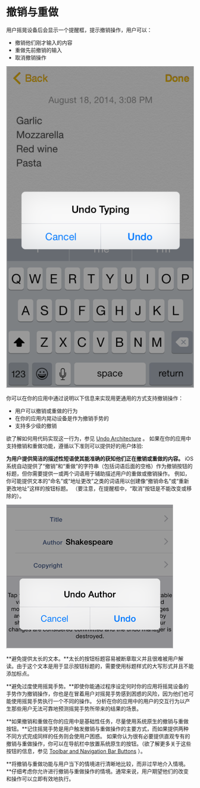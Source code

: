 # 撤销与重做

用户摇晃设备后会显示一个提醒框，提示撤销操作，用户可以：
-	撤销他们刚才输入的内容
-	重做先前撤销的输入
-	取消撤销操作

![images](images/undo_intro_2x.png)
 
你可以在你的应用中通过说明以下信息来实现用更通用的方式支持撤销操作：
-	用户可以撤销或重做的行为
-	在你的应用内晃动设备是作为撤销手势的
-	支持多少级的撤销

欲了解如何用代码实现这一行为，参见 [Undo Architecture](https://developer.apple.com/library/ios/documentation/Cocoa/Conceptual/UndoArchitecture/UndoArchitecture.html#//apple_ref/doc/uid/10000010i) 。
如果在你的应用中支持撤销和重做功能，遵循以下准则可以提供好的用户体验:

**为用户提供简洁的描述性短语使其能准确的获知他们正在撤销或重做的内容。** iOS 系统自动提供了“撤销”和“重做”的字符串（包括词语后面的空格）作为撤销按钮的标题，但你需要提供一或两个词语用于辅助描述用户的重做或撤销操作。
例如，你可能提供文本的“命名”或“地址更改”之类的词语用以创建像“撤销命名”或“重新更改地址”这样的按钮标题。
（要注意，在提醒框中，“取消”按钮是不能改变或移除的）。

![images](images/undo_example_2x.png)
 
**避免提供太长的文本。**太长的按钮标题容易被断章取义并且很难被用户解读。由于这个文本是用于显示按钮标题的，需要使用标题样式的大写形式并且不能添加标点。

**避免过度使用摇晃手势。**即使你能通过程序设定何时你的应用将摇晃设备的手势作为撤销操作，你也是在冒着用户对摇晃手势感到困惑的风险，因为他们也可能使用摇晃手势执行一个不同的操作。
分析在你的应用中的用户的交互行为以产生那些用户无法可靠地预测摇晃手势所带来的结果的场景。

**如果撤销和重做在你的应用中是基础性任务，尽量使用系统原生的撤销与重做按钮。**记住摇晃手势是用户触发撤销与重做操作的主要方式，而如果提供两种不同方式完成同样的任务则会使用户困惑。
如果你认为很有必要提供直观专有的撤销与重做操作，你可以在导航栏中放置系统原生的按钮。（欲了解更多关于这些按钮的信息，参见 [Toolbar and Navigation Bar Buttons](https://developer.apple.com/library/ios/documentation/UserExperience/Conceptual/MobileHIG/Bars.html#//apple_ref/doc/uid/TP40006556-CH12-SW33) ）。

**将撤销与重做功能与用户当下的情境进行清晰地比较，而非过早地介入情境。**仔细考虑你允许进行撤销与重做操作的情境。通常来说，用户期望他们的改变和操作可以立即有效地执行。

